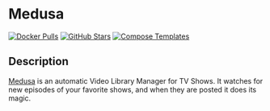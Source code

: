 # Medusa

[![Docker Pulls](https://img.shields.io/docker/pulls/linuxserver/medusa?style=flat-square&color=607D8B&label=docker%20pulls&logo=docker)](https://hub.docker.com/r/linuxserver/medusa)
[![GitHub Stars](https://img.shields.io/github/stars/linuxserver/docker-medusa?style=flat-square&color=607D8B&label=github%20stars&logo=github)](https://github.com/linuxserver/docker-medusa)
[![Compose Templates](https://img.shields.io/static/v1?style=flat-square&color=607D8B&label=compose&message=templates)](https://github.com/GhostWriters/DockSTARTer/tree/master/compose/.apps/medusa)

## Description

[Medusa](https://pymedusa.com/) is an automatic Video Library Manager for TV Shows. It watches for new episodes of your favorite shows, and when they are posted it does its magic.
